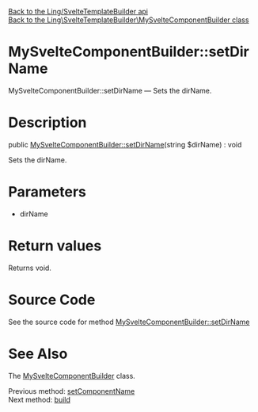 [Back to the Ling/SvelteTemplateBuilder api](https://github.com/lingtalfi/SvelteTemplateBuilder/blob/master/doc/api/Ling/SvelteTemplateBuilder.md)<br>
[Back to the Ling\SvelteTemplateBuilder\MySvelteComponentBuilder class](https://github.com/lingtalfi/SvelteTemplateBuilder/blob/master/doc/api/Ling/SvelteTemplateBuilder/MySvelteComponentBuilder.md)


MySvelteComponentBuilder::setDirName
================



MySvelteComponentBuilder::setDirName — Sets the dirName.




Description
================


public [MySvelteComponentBuilder::setDirName](https://github.com/lingtalfi/SvelteTemplateBuilder/blob/master/doc/api/Ling/SvelteTemplateBuilder/MySvelteComponentBuilder/setDirName.md)(string $dirName) : void




Sets the dirName.




Parameters
================


- dirName

    


Return values
================

Returns void.








Source Code
===========
See the source code for method [MySvelteComponentBuilder::setDirName](https://github.com/lingtalfi/SvelteTemplateBuilder/blob/master/MySvelteComponentBuilder.php#L75-L78)


See Also
================

The [MySvelteComponentBuilder](https://github.com/lingtalfi/SvelteTemplateBuilder/blob/master/doc/api/Ling/SvelteTemplateBuilder/MySvelteComponentBuilder.md) class.

Previous method: [setComponentName](https://github.com/lingtalfi/SvelteTemplateBuilder/blob/master/doc/api/Ling/SvelteTemplateBuilder/MySvelteComponentBuilder/setComponentName.md)<br>Next method: [build](https://github.com/lingtalfi/SvelteTemplateBuilder/blob/master/doc/api/Ling/SvelteTemplateBuilder/MySvelteComponentBuilder/build.md)<br>

